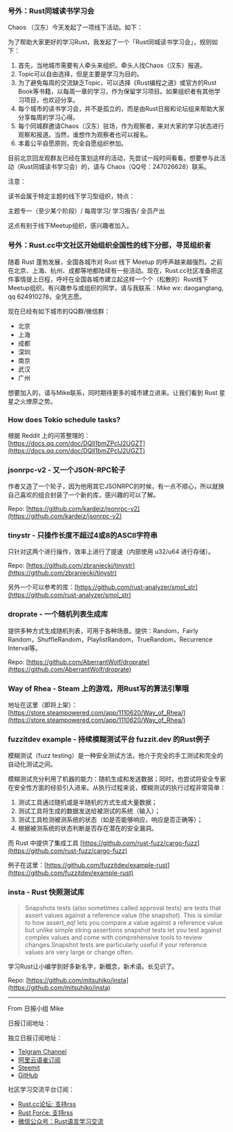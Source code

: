 ### 号外：Rust同城读书学习会

Chaos （汉东）今天发起了一项线下活动。如下：

为了帮助大家更好的学习Rust，我发起了一个「Rust同城读书学习会」，规则如下：

1. 首先，当地城市需要有人牵头来组织。牵头人找Chaos（汉东）报道。
2. Topic可以自由选择，但是主要是学习为目的。
3. 为了避免每周的交流缺乏Topic，可以选择《Rust编程之道》或官方的Rust Book等书籍，以每周一章的学习，作为保留学习项目。如果组织者有其他学习项目，也欢迎分享。
4. 每个城市的读书学习会，并不是孤立的，而是由Rust日报和论坛组来帮助大家分享每周的学习心得。
5. 每个同城群邀请Chaos（汉东）驻场，作为观察者，来对大家的学习状态进行观察和报道。当然，谁想作为观察者也可以报名。
6. 本着公平自愿原则，完全自愿组织参加。

目前北京回龙观群友已经在策划这样的活动，先尝试一段时间看看。想要参与此活动（Rust同城读书学习会）的，请与 Chaos（QQ号：247026628）联系。

注意：

 读书会属于特定主题的线下学习型组织，特点：

主题专一（至少某个阶段）/ 每周学习/ 学习报告/   全员产出 

这点有别于线下Meetup组织，感兴趣者加入。

### 号外：Rust.cc中文社区开始组织全国性的线下分部，寻觅组织者

随着 Rust 蓬勃发展，全国各城市对 Rust 线下 Meetup 的呼声越来越强烈。之前在北京、上海、杭州、成都等地都陆续有一些活动。现在，Rust.cc社区准备把这件事情提上日程，呼吁在全国各城市建立起这样一个个（松散的）Rust线下Meetup组织。有兴趣参与或组织的同学，请与我联系：Mike wx: daogangtang, qq 624910278，全凭志愿。

现在已经有如下城市的QQ群/微信群：

- 北京
- 上海
- 成都
- 深圳
- 南京
- 武汉
- 广州

想要加入的，请与Mike联系，同时期待更多的城市建立进来。让我们看到 Rust 星星之火燎原之势。

### How does Tokio schedule tasks?

根据 Reddit 上的问答整理的：[https://docs.qq.com/doc/DQll1bmZPclJ2UGZT](https://docs.qq.com/doc/DQll1bmZPclJ2UGZT)

### jsonrpc-v2 - 又一个JSON-RPC轮子

作者又造了一个轮子，因为他用其它JSONRPC的时候，有一点不顺心，所以就换自己喜欢的组合封装了一个新的库，感兴趣的可以了解。

Repo: [https://github.com/kardeiz/jsonrpc-v2](https://github.com/kardeiz/jsonrpc-v2)

### tinystr - 只操作长度不超过4或8的ASCII字符串

只针对这两个进行操作，效率上进行了提速（内部使用 u32/u64 进行存储）。

Repo: [https://github.com/zbraniecki/tinystr](https://github.com/zbraniecki/tinystr)

另外一个可以参考的库：[https://github.com/rust-analyzer/smol_str](https://github.com/rust-analyzer/smol_str)


### droprate - 一个随机列表生成库

提供多种方式生成随机列表，可用于各种场景。提供：Random，Fairly Random，ShuffleRandom，PlaylistRandom，TrueRandom，Recurrence Interval等。

Repo: [https://github.com/AberrantWolf/droprate](https://github.com/AberrantWolf/droprate)

### Way of Rhea - Steam 上的游戏，用Rust写的算法引擎哦

地址在这里（即将上架）：[https://store.steampowered.com/app/1110620/Way_of_Rhea/](https://store.steampowered.com/app/1110620/Way_of_Rhea/)

### fuzzitdev example - 持续模糊测试平台 fuzzit.dev 的Rust例子

模糊测试（fuzz testing）是一种安全测试方法，他介于完全的手工测试和完全的自动化测试之间。

模糊测试充分利用了机器的能力：随机生成和发送数据；同时，也尝试将安全专家在安全性方面的经验引入进来。从执行过程来说，模糊测试的执行过程非常简单：

1. 测试工具通过随机或是半随机的方式生成大量数据；
2. 测试工具将生成的数据发送给被测试的系统（输入）；
3. 测试工具检测被测系统的状态（如是否能够响应，响应是否正确等）；
4. 根据被测系统的状态判断是否存在潜在的安全漏洞。

而 Rust 中提供了集成工具 [https://github.com/rust-fuzz/cargo-fuzz](https://github.com/rust-fuzz/cargo-fuzz)

例子在这里：[https://github.com/fuzzitdev/example-rust](https://github.com/fuzzitdev/example-rust)


### insta - Rust 快照测试库

> Snapshots tests (also sometimes called approval tests) are tests that assert values against a reference value (the snapshot). This is similar to how assert_eq! lets you compare a value against a reference value but unlike simple string assertions snapshot tests let you test against complex values and come with comprehensive tools to review changes.Snapshot tests are particularly useful if your reference values are very large or change often.

学习Rust让小编学到好多新名字，新概念，新术语。长见识了。

Repo: [https://github.com/mitsuhiko/insta](https://github.com/mitsuhiko/insta)




---

From 日报小组 Mike

日报订阅地址：

独立日报订阅地址：
- [Telgram Channel](https://t.me/rust_daily_news )
- [阿里云语雀订阅](https://www.yuque.com/chaosbot/rustnews)
- [Steemit](https://steemit.com/@blackanger)
- [GitHub](https://github.com/RustStudy/rust_daily_news)

社区学习交流平台订阅：
- [Rust.cc论坛: 支持rss](https://rust.cc)
- [Rust Force: 支持rss](https://rustforce.net/)
- [微信公众号：Rust语言学习交流](https://rust.cc/article?id=ed7c9379-d681-47cb-9532-0db97d883f62)
